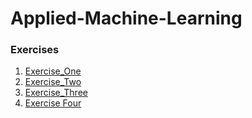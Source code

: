 # Applied-Machine-Learning

### Exercises
1. [Exercise_One](exercise1.md)
2. [Exercise_Two](exercise2.md)
3. [Exercise_Three](exercise3.md)
4. [Exercise Four](exercise4.md)
